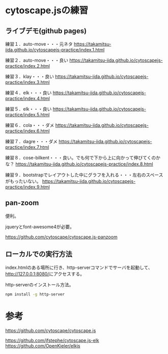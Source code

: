 # cytoscape.jsの練習

## ライブデモ(github pages)

練習１．auto-move・・・元ネタ
<https://takamitsu-iida.github.io/cytoscapejs-practice/index.1.html>

練習２．auto-move・・・良い
<https://takamitsu-iida.github.io/cytoscapejs-practice/index.2.html>

練習３．klay・・・良い
<https://takamitsu-iida.github.io/cytoscapejs-practice/index.3.html>

練習４．elk・・・良い
<https://takamitsu-iida.github.io/cytoscapejs-practice/index.4.html>

練習５．elk・・・良い
<https://takamitsu-iida.github.io/cytoscapejs-practice/index.5.html>

練習６．cola・・・ダメ
<https://takamitsu-iida.github.io/cytoscapejs-practice/index.6.html>

練習７．dagre・・・ダメ
<https://takamitsu-iida.github.io/cytoscapejs-practice/index.7.html>

練習８．cose-bilkent・・・良い。でも何で下から上に向かって伸びてくのかな？
<https://takamitsu-iida.github.io/cytoscapejs-practice/index.8.html>

練習９．bootstrapでレイアウトした中にグラフを入れる・・・左右のスペースがもったいない。
<https://takamitsu-iida.github.io/cytoscapejs-practice/index.9.html>

## pan-zoom

便利。

jqueryとfont-awesome4が必要。

<https://github.com/cytoscape/cytoscape.js-panzoom>



## ローカルでの実行方法

index.htmlのある場所に行き、http-serverコマンドでサーバを起動して、<http://127.0.0.1:8080/>にアクセスする。

http-serverのインストール方法。

```bash
npm install -g http-server
```

# 参考

<https://github.com/cytoscape/cytoscape.js>

<https://github.com/jfstephe/cytoscape.js-elk>
<https://github.com/OpenKieler/elkjs>

